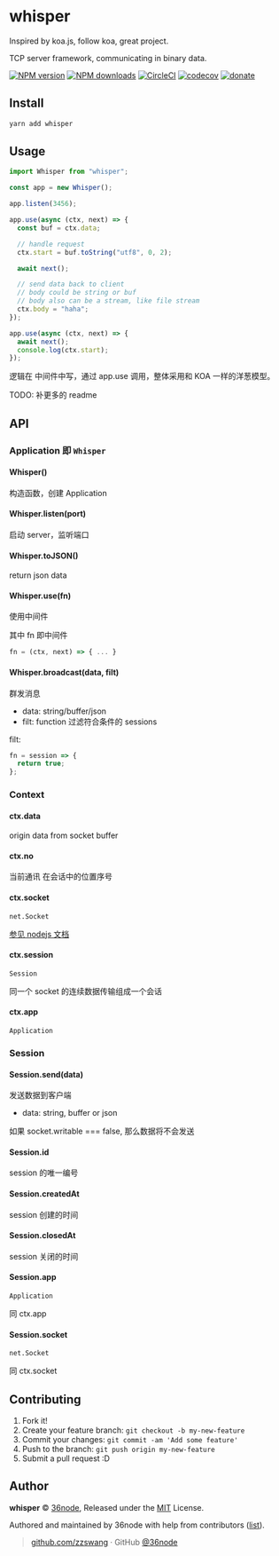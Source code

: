 # whisper

Inspired by koa.js, follow koa, great project.

TCP server framework, communicating in binary data.

[![NPM version](https://img.shields.io/npm/v/whisper.svg?style=flat)](https://npmjs.com/package/whisper)
[![NPM downloads](https://img.shields.io/npm/dm/whisper.svg?style=flat)](https://npmjs.com/package/whisper)
[![CircleCI](https://circleci.com/gh/36node/whisper/tree/master.svg?style=shield)](https://circleci.com/gh/36node/whisper/tree/master)
[![codecov](https://codecov.io/gh/36node/whisper/branch/master/graph/badge.svg)](https://codecov.io/gh/36node/whisper)
[![donate](https://img.shields.io/badge/$-donate-ff69b4.svg?maxAge=2592000&style=flat)](https://github.com/36node/donate)

## Install

```bash
yarn add whisper
```

## Usage

```js
import Whisper from "whisper";

const app = new Whisper();

app.listen(3456);

app.use(async (ctx, next) => {
  const buf = ctx.data;

  // handle request
  ctx.start = buf.toString("utf8", 0, 2);

  await next();

  // send data back to client
  // body could be string or buf
  // body also can be a stream, like file stream
  ctx.body = "haha";
});

app.use(async (ctx, next) => {
  await next();
  console.log(ctx.start);
});
```

逻辑在 中间件中写，通过 app.use 调用，整体采用和 KOA 一样的洋葱模型。

TODO: 补更多的 readme

## API

### Application 即 `Whisper`

#### Whisper()

构造函数，创建 Application

#### Whisper.listen(port)

启动 server，监听端口

#### Whisper.toJSON()

return json data

#### Whisper.use(fn)

使用中间件

其中 fn 即中间件

```js
fn = (ctx, next) => { ... }
```

#### Whisper.broadcast(data, filt)

群发消息

- data: string/buffer/json
- filt: function 过滤符合条件的 sessions

filt:

```js
fn = session => {
  return true;
};
```

### Context

#### ctx.data

origin data from socket buffer

#### ctx.no

当前通讯 在会话中的位置序号

#### ctx.socket

`net.Socket`

[参见 nodejs 文档](https://nodejs.org/api/net.html#net_class_net_socket)

#### ctx.session

`Session`

同一个 socket 的连续数据传输组成一个会话

#### ctx.app

`Application`

### Session

#### Session.send(data)

发送数据到客户端

- data: string, buffer or json

如果 socket.writable === false, 那么数据将不会发送

#### Session.id

session 的唯一编号

#### Session.createdAt

session 创建的时间

#### Session.closedAt

session 关闭的时间

#### Session.app

`Application`

同 ctx.app

#### Session.socket

`net.Socket`

同 ctx.socket

## Contributing

1.  Fork it!
2.  Create your feature branch: `git checkout -b my-new-feature`
3.  Commit your changes: `git commit -am 'Add some feature'`
4.  Push to the branch: `git push origin my-new-feature`
5.  Submit a pull request :D

## Author

**whisper** © [36node](https://github.com/36node), Released under the [MIT](./LICENSE) License.

Authored and maintained by 36node with help from contributors ([list](https://github.com/36node/whisper/contributors)).

> [github.com/zzswang](https://github.com/zzswang) · GitHub [@36node](https://github.com/36node)

